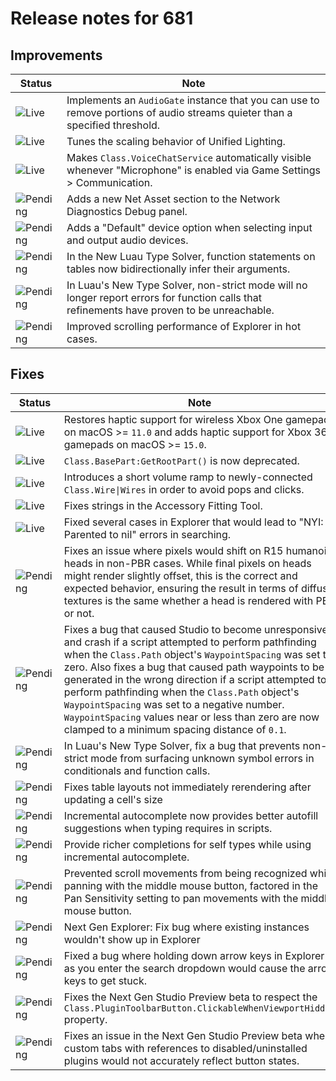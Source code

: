 # Release notes for 681

## Improvements

| Status | Note |
|--------|------|
| ![Live](https://img.shields.io/badge/Live-009E57?style=flat)  | Implements an `AudioGate` instance that you can use to remove portions of audio streams quieter than a specified threshold. |
| ![Live](https://img.shields.io/badge/Live-009E57?style=flat)  | Tunes the scaling behavior of Unified Lighting. |
| ![Live](https://img.shields.io/badge/Live-009E57?style=flat)  | Makes `Class.VoiceChatService` automatically visible whenever "Microphone" is enabled via Game Settings > Communication. |
| ![Pending](https://img.shields.io/badge/Pending-DEA517?style=flat)  | Adds a new Net Asset section to the Network Diagnostics Debug panel. |
| ![Pending](https://img.shields.io/badge/Pending-DEA517?style=flat)  | Adds a "Default" device option when selecting input and output audio devices. |
| ![Pending](https://img.shields.io/badge/Pending-DEA517?style=flat)  | In the New Luau Type Solver, function statements on tables now bidirectionally infer their arguments. |
| ![Pending](https://img.shields.io/badge/Pending-DEA517?style=flat)  | In Luau's New Type Solver, non-strict mode will no longer report errors for function calls that refinements have proven to be unreachable. |
| ![Pending](https://img.shields.io/badge/Pending-DEA517?style=flat)  | Improved scrolling performance of Explorer in hot cases. |
## Fixes

| Status | Note |
|--------|------|
| ![Live](https://img.shields.io/badge/Live-009E57?style=flat)  | Restores haptic support for wireless Xbox One gamepads on macOS >= `11.0` and adds haptic support for Xbox 360 gamepads on macOS >= `15.0`. |
| ![Live](https://img.shields.io/badge/Live-009E57?style=flat)  | `Class.BasePart:GetRootPart()` is now deprecated. |
| ![Live](https://img.shields.io/badge/Live-009E57?style=flat)  | Introduces a short volume ramp to newly-connected `Class.Wire\|Wires` in order to avoid pops and clicks. |
| ![Live](https://img.shields.io/badge/Live-009E57?style=flat)  | Fixes strings in the Accessory Fitting Tool. |
| ![Live](https://img.shields.io/badge/Live-009E57?style=flat)  | Fixed several cases in Explorer that would lead to "NYI: Parented to nil" errors in searching. |
| ![Pending](https://img.shields.io/badge/Pending-DEA517?style=flat)  | Fixes an issue where pixels would shift on R15 humanoid heads in non-PBR cases. While final pixels on heads might render slightly offset, this is the correct and expected behavior, ensuring the result in terms of diffuse textures is the same whether a head is rendered with PBR or not. |
| ![Pending](https://img.shields.io/badge/Pending-DEA517?style=flat)  | Fixes a bug that caused Studio to become unresponsive and crash if a script attempted to perform pathfinding when the `Class.Path` object's `WaypointSpacing` was set to zero. Also fixes a bug that caused path waypoints to be generated in the wrong direction if a script attempted to perform pathfinding when the `Class.Path` object's `WaypointSpacing` was set to a negative number. `WaypointSpacing` values near or less than zero are now clamped to a minimum spacing distance of `0.1`. |
| ![Pending](https://img.shields.io/badge/Pending-DEA517?style=flat)  | In Luau's New Type Solver, fix a bug that prevents non-strict mode from surfacing unknown symbol errors in conditionals and function calls. |
| ![Pending](https://img.shields.io/badge/Pending-DEA517?style=flat)  | Fixes table layouts not immediately rerendering after updating a cell's size |
| ![Pending](https://img.shields.io/badge/Pending-DEA517?style=flat)  | Incremental autocomplete now provides better autofill suggestions when typing requires in scripts. |
| ![Pending](https://img.shields.io/badge/Pending-DEA517?style=flat)  | Provide richer completions for self types while using incremental autocomplete. |
| ![Pending](https://img.shields.io/badge/Pending-DEA517?style=flat)  | Prevented scroll movements from being recognized while panning with the middle mouse button, factored in the Pan Sensitivity setting to pan movements with the middle mouse button. |
| ![Pending](https://img.shields.io/badge/Pending-DEA517?style=flat)  | Next Gen Explorer: Fix bug where existing instances wouldn't show up in Explorer |
| ![Pending](https://img.shields.io/badge/Pending-DEA517?style=flat)  | Fixed a bug where holding down arrow keys in Explorer as you enter the search dropdown would cause the arrow keys to get stuck. |
| ![Pending](https://img.shields.io/badge/Pending-DEA517?style=flat)  | Fixes the Next Gen Studio Preview beta to respect the `Class.PluginToolbarButton.ClickableWhenViewportHidden` property. |
| ![Pending](https://img.shields.io/badge/Pending-DEA517?style=flat)  | Fixes an issue in the Next Gen Studio Preview beta where custom tabs with references to disabled/uninstalled plugins would not accurately reflect button states. |
